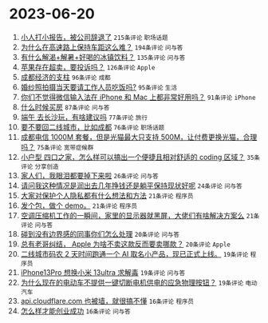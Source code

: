 # 2023-06-20

1. [小人打小报告，被公司辞退了](https://www.v2ex.com/t/950173) `215条评论` `职场话题`
1. [为什么在高速路上保持车距这么难？](https://www.v2ex.com/t/950260) `194条评论` `问与答`
1. [有什么解渴+解暑+好喝的冰镇饮料？](https://www.v2ex.com/t/950261) `135条评论` `问与答`
1. [苹果存在超卖，要投诉吗？](https://www.v2ex.com/t/950232) `126条评论` `Apple`
1. [成都经济的支柱](https://www.v2ex.com/t/950392) `96条评论` `成都`
1. [婚纱照拍摄当天要请工作人员吃饭吗?](https://www.v2ex.com/t/950289) `95条评论` `生活`
1. [你们不觉得微信输入法在 iPhone 和 Mac 上都非常好用吗？](https://www.v2ex.com/t/950337) `91条评论` `iPhone`
1. [什么时候买房](https://www.v2ex.com/t/950332) `87条评论` `问与答`
1. [端午 去长沙玩，有啥建议吗](https://www.v2ex.com/t/950243) `77条评论` `旅行`
1. [要不要回二线城市，比如成都](https://www.v2ex.com/t/950265) `76条评论` `职场话题`
1. [成都电信 1000M 套餐，但是光猫最大只支持 500M，让付费更换光猫，合理吗？](https://www.v2ex.com/t/950200) `75条评论` `宽带症候群`
1. [小户型 四口之家，怎么样可以搞出一个便捷且相对舒适的 coding 区域？](https://www.v2ex.com/t/950380) `35条评论` `分享创造`
1. [家人们，我眼泪都要掉下来啦](https://www.v2ex.com/t/950231) `26条评论` `问与答`
1. [请问我这种情况是润出去几年挣钱还是躺平保持现状好呢](https://www.v2ex.com/t/950341) `24条评论` `问与答`
1. [大家对保护个人隐私都有什么想法和方法](https://www.v2ex.com/t/950455) `21条评论` `程序员`
1. [发个包，做个 demo。](https://www.v2ex.com/t/950418) `21条评论` `程序员`
1. [空调压缩机工作的一瞬间，家里的显示器就黑屏，大佬们有啥解决方案么](https://www.v2ex.com/t/950247) `21条评论` `问与答`
1. [碰到没有边界感的同事你们怎么处理](https://www.v2ex.com/t/950203) `20条评论` `问与答`
1. [总有老哥纠结， Apple 为啥不卖这款反而要卖哪款？](https://www.v2ex.com/t/950186) `20条评论` `Apple`
1. [二线城市码农 2 天时间跑通一个 AI 取名小产品，现已正式上线。](https://www.v2ex.com/t/950358) `19条评论` `程序员`
1. [iPhone13Pro 想换小米 13ultra 求解毒](https://www.v2ex.com/t/950283) `19条评论` `问与答`
1. [为什么现在的电动车不提供一键切断电机供电的应急物理按钮？](https://www.v2ex.com/t/950172) `19条评论` `电动汽车`
1. [api.cloudflare.com 也被墙，就很搞不懂](https://www.v2ex.com/t/950369) `16条评论` `程序员`
1. [怎么样才能创业成功](https://www.v2ex.com/t/950235) `16条评论` `问与答`
